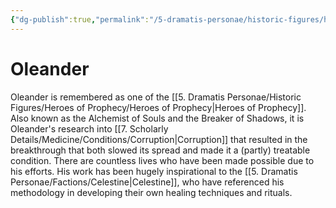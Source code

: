 ```yaml
---
{"dg-publish":true,"permalink":"/5-dramatis-personae/historic-figures/heroes-of-prophecy/oleander/","noteIcon":""}
---
```


# Oleander

Oleander is remembered as one of the [[5. Dramatis Personae/Historic Figures/Heroes of Prophecy/Heroes of Prophecy\|Heroes of Prophecy]]. Also known as the Alchemist of Souls and the Breaker of Shadows, it is Oleander's research into [[7. Scholarly Details/Medicine/Conditions/Corruption\|Corruption]] that resulted in the breakthrough that both slowed its spread and made it a (partly) treatable condition. There are countless lives who have been made possible due to his efforts. His work has been hugely inspirational to the [[5. Dramatis Personae/Factions/Celestine\|Celestine]], who have referenced his methodology in developing their own healing techniques and rituals. 